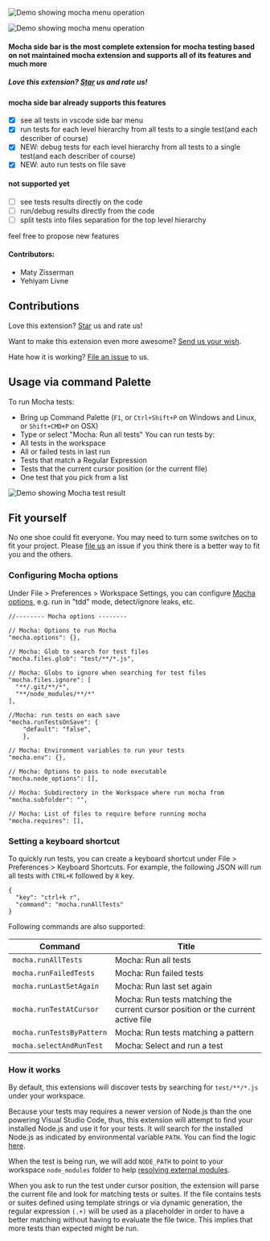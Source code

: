 ![Demo showing mocha menu operation](https://raw.githubusercontent.com/maty21/mocha-sidebar/master/banner.png)

![Demo showing mocha menu operation](https://raw.githubusercontent.com/maty21/mocha-sidebar/master/tutorial.gif)

#### Mocha side bar is the most complete extension for mocha testing based on not maintained mocha extension and supports all of its features and much more

##### Love this extension? [Star](https://github.com/maty21/mocha-sidebar/stargazers) us and rate us!

#### mocha side bar already supports this features
* [x] see all tests in vscode side bar menu
* [x] run tests for each level hierarchy from all tests to a single test(and each describer of course) 
* [x] NEW: debug tests for each level hierarchy from all tests to a single test(and each describer of course) 
* [x] NEW: auto run tests on file save

#### not supported yet
* [ ] see tests results directly on the code 
* [ ] run/debug results directly from the code 
* [ ] split tests into files separation for the top level hierarchy

feel free to propose new features 

#### Contributors:
- Maty Zisserman
- Yehiyam Livne


## Contributions
Love this extension? [Star](https://github.com/maty21/mocha-sidebar/stargazers) us and rate us!

Want to make this extension even more awesome? [Send us your wish](https://github.com/maty21/mocha-sidebar/issues/new/).

Hate how it is working? [File an issue](https://github.com/maty21/mocha-sidebar/issues/new/) to us.

## Usage via command Palette
To run Mocha tests:
* Bring up Command Palette (`F1`, or `Ctrl+Shift+P` on Windows and Linux, or `Shift+CMD+P` on OSX)
* Type or select "Mocha: Run all tests"
You can run tests by:
* All tests in the workspace
* All or failed tests in last run
* Tests that match a Regular Expression
* Tests that the current cursor position (or the current file)
* One test that you pick from a list

![Demo showing Mocha test result](https://raw.githubusercontent.com/maty21/mocha-sidebar/master/demo.png)


## Fit yourself
No one shoe could fit everyone. You may need to turn some switches on to fit your project. Please 
[file us](https://github.com/maty21/mocha-sidebar/issues/new/) an issue if you think there is a better way to fit you and the others.

### Configuring Mocha options
Under File > Preferences > Workspace Settings, you can configure [Mocha options](https://github.com/mochajs/mocha/blob/master/lib/mocha.js), e.g. run in "tdd" mode, detect/ignore leaks, etc.

```
//-------- Mocha options --------

// Mocha: Options to run Mocha
"mocha.options": {},

// Mocha: Glob to search for test files
"mocha.files.glob": "test/**/*.js",

// Mocha: Globs to ignore when searching for test files
"mocha.files.ignore": [
  "**/.git/**/*",
  "**/node_modules/**/*"
],

//Mocha: run tests on each save
"mocha.runTestsOnSave": {
    "default": "false",
    },

// Mocha: Environment variables to run your tests
"mocha.env": {},

// Mocha: Options to pass to node executable
"mocha.node_options": [],

// Mocha: Subdirectory in the Workspace where run mocha from
"mocha.subfolder": "",

// Mocha: List of files to require before running mocha
"mocha.requires": [],
```

### Setting a keyboard shortcut

To quickly run tests, you can create a keyboard shortcut under File > Preferences > Keyboard Shortcuts. For example, the following JSON will run all tests with `CTRL+K` followed by `R` key.
```
{
  "key": "ctrl+k r",
  "command": "mocha.runAllTests"
}
```

Following commands are also supported:

| Command | Title |
|---------|-------------|
| `mocha.runAllTests` | Mocha: Run all tests |
| `mocha.runFailedTests` | Mocha: Run failed tests |
| `mocha.runLastSetAgain` | Mocha: Run last set again |
| `mocha.runTestAtCursor` | Mocha: Run tests matching the current cursor position or the current active file |
| `mocha.runTestsByPattern` | Mocha: Run tests matching a pattern |
| `mocha.selectAndRunTest` | Mocha: Select and run a test |


### How it works
By default, this extensions will discover tests by searching for `test/**/*.js` under your workspace.

Because your tests may requires a newer version of Node.js than the one powering Visual Studio Code, thus, this extension will attempt to find your installed Node.js and use it for your tests. It will search for the installed Node.js as indicated by environmental variable `PATH`. You can find the logic [here](https://github.com/maty21/mocha-sidebar/blob/master/fork.js).

When the test is being run, we will add `NODE_PATH` to point to your workspace `node_modules` folder to help [resolving external modules](https://nodejs.org/api/modules.html#modules_loading_from_the_global_folders).

When you ask to run the test under cursor position, the extension will parse the current file and look for matching tests or suites.
If the file contains tests or suites defined using template strings or via dynamic generation, the regular expression `(.+)` will be used as a placeholder in order to have a better matching without having to evaluate the file twice.
This implies that more tests than expected might be run.
